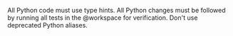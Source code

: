 All Python code must use type hints.
All Python changes must be followed by running all tests in the @workspace for verification.
Don't use deprecated Python aliases.